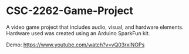 # CSC-2262-Game-Project
A video game project that includes audio, visual, and hardware elements. Hardware used was created using an Arduino SparkFun kit.

Demo:
https://www.youtube.com/watch?v=vQ03rxINOPs
